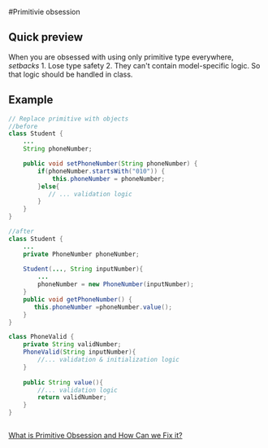 #Primitivie obsession 

## Quick preview
When you are obsessed with using only primitive type everywhere,  
*setbacks* 1. Lose type safety 2. They can't contain model-specific logic. So that logic should be handled in class.  

## Example

```java
// Replace primitive with objects 
//before
class Student {
    ...
    String phoneNumber;

    public void setPhoneNumber(String phoneNumber) {
        if(phoneNumber.startsWith("010")) {
            this.phoneNumber = phoneNumber;
        }else{
           // ... validation logic
        }
    }
}

//after
class Student {
    ...
    private PhoneNumber phoneNumber; 
    
    Student(..., String inputNumber){
        ...
        phoneNumber = new PhoneNumber(inputNumber);
    }
    public void getPhoneNumber() {
       this.phoneNumber =phoneNumber.value();
    }
}

class PhoneValid {
    private String validNumber; 
    PhoneValid(String inputNumber){
        //... validation & initialization logic
    }
    
    public String value(){
        //... validation logic
        return validNumber;
    }
}



```

[What is Primitive Obsession and How Can we Fix it?](https://hackernoon.com/what-is-primitive-obsession-and-how-can-we-fix-it-wh2f33ki)